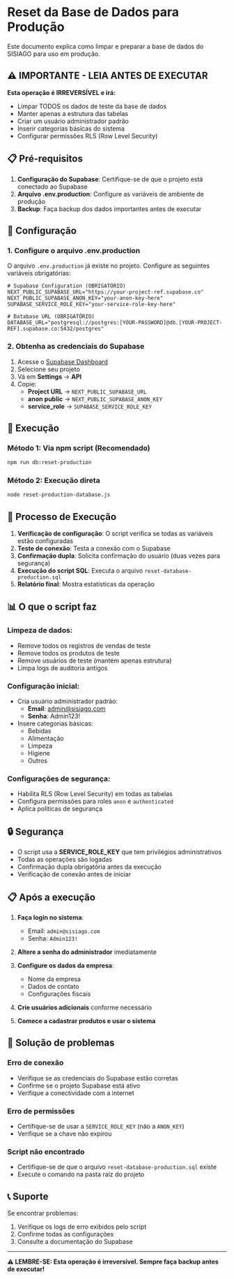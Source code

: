 # Reset da Base de Dados para Produção

Este documento explica como limpar e preparar a base de dados do SISIAGO para uso em produção.

## ⚠️ IMPORTANTE - LEIA ANTES DE EXECUTAR

**Esta operação é IRREVERSÍVEL e irá:**
- Limpar TODOS os dados de teste da base de dados
- Manter apenas a estrutura das tabelas
- Criar um usuário administrador padrão
- Inserir categorias básicas do sistema
- Configurar permissões RLS (Row Level Security)

## 📋 Pré-requisitos

1. **Configuração do Supabase**: Certifique-se de que o projeto está conectado ao Supabase
2. **Arquivo .env.production**: Configure as variáveis de ambiente de produção
3. **Backup**: Faça backup dos dados importantes antes de executar

## 🔧 Configuração

### 1. Configure o arquivo .env.production

O arquivo `.env.production` já existe no projeto. Configure as seguintes variáveis obrigatórias:

```env
# Supabase Configuration (OBRIGATÓRIO)
NEXT_PUBLIC_SUPABASE_URL="https://your-project-ref.supabase.co"
NEXT_PUBLIC_SUPABASE_ANON_KEY="your-anon-key-here"
SUPABASE_SERVICE_ROLE_KEY="your-service-role-key-here"

# Database URL (OBRIGATÓRIO)
DATABASE_URL="postgresql://postgres:[YOUR-PASSWORD]@db.[YOUR-PROJECT-REF].supabase.co:5432/postgres"
```

### 2. Obtenha as credenciais do Supabase

1. Acesse o [Supabase Dashboard](https://supabase.com/dashboard)
2. Selecione seu projeto
3. Vá em **Settings** → **API**
4. Copie:
   - **Project URL** → `NEXT_PUBLIC_SUPABASE_URL`
   - **anon public** → `NEXT_PUBLIC_SUPABASE_ANON_KEY`
   - **service_role** → `SUPABASE_SERVICE_ROLE_KEY`

## 🚀 Execução

### Método 1: Via npm script (Recomendado)

```bash
npm run db:reset-production
```

### Método 2: Execução direta

```bash
node reset-production-database.js
```

## 📝 Processo de Execução

1. **Verificação de configuração**: O script verifica se todas as variáveis estão configuradas
2. **Teste de conexão**: Testa a conexão com o Supabase
3. **Confirmação dupla**: Solicita confirmação do usuário (duas vezes para segurança)
4. **Execução do script SQL**: Executa o arquivo `reset-database-production.sql`
5. **Relatório final**: Mostra estatísticas da operação

## 📊 O que o script faz

### Limpeza de dados:
- Remove todos os registros de vendas de teste
- Remove todos os produtos de teste
- Remove usuários de teste (mantém apenas estrutura)
- Limpa logs de auditoria antigos

### Configuração inicial:
- Cria usuário administrador padrão:
  - **Email**: admin@sisiago.com
  - **Senha**: Admin123!
- Insere categorias básicas:
  - Bebidas
  - Alimentação
  - Limpeza
  - Higiene
  - Outros

### Configurações de segurança:
- Habilita RLS (Row Level Security) em todas as tabelas
- Configura permissões para roles `anon` e `authenticated`
- Aplica políticas de segurança

## 🔒 Segurança

- O script usa a **SERVICE_ROLE_KEY** que tem privilégios administrativos
- Todas as operações são logadas
- Confirmação dupla obrigatória antes da execução
- Verificação de conexão antes de iniciar

## 📋 Após a execução

1. **Faça login no sistema**:
   - Email: `admin@sisiago.com`
   - Senha: `Admin123!`

2. **Altere a senha do administrador** imediatamente

3. **Configure os dados da empresa**:
   - Nome da empresa
   - Dados de contato
   - Configurações fiscais

4. **Crie usuários adicionais** conforme necessário

5. **Comece a cadastrar produtos e usar o sistema**

## 🐛 Solução de problemas

### Erro de conexão
- Verifique se as credenciais do Supabase estão corretas
- Confirme se o projeto Supabase está ativo
- Verifique a conectividade com a internet

### Erro de permissões
- Certifique-se de usar a `SERVICE_ROLE_KEY` (não a `ANON_KEY`)
- Verifique se a chave não expirou

### Script não encontrado
- Certifique-se de que o arquivo `reset-database-production.sql` existe
- Execute o comando na pasta raiz do projeto

## 📞 Suporte

Se encontrar problemas:
1. Verifique os logs de erro exibidos pelo script
2. Confirme todas as configurações
3. Consulte a documentação do Supabase

---

**⚠️ LEMBRE-SE: Esta operação é irreversível. Sempre faça backup antes de executar!**